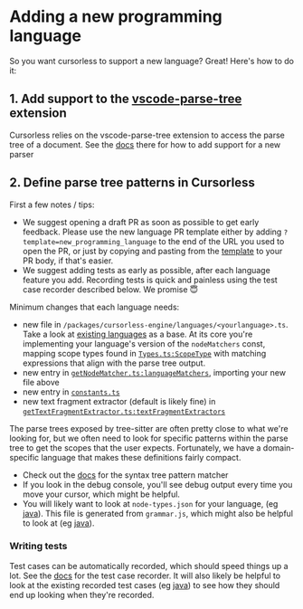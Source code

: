 # Adding a new programming language

So you want cursorless to support a new language? Great! Here's how to do it:

## 1. Add support to the [vscode-parse-tree](https://github.com/pokey/vscode-parse-tree) extension

Cursorless relies on the vscode-parse-tree extension to access the parse tree
of a document. See the
[docs](https://github.com/pokey/vscode-parse-tree/#adding-a-new-language) there
for how to add support for a new parser

## 2. Define parse tree patterns in Cursorless

First a few notes / tips:

- We suggest opening a draft PR as soon as possible to get early feedback. Please use the new language PR template either by adding `?template=new_programming_language` to the end of the URL you used to open the PR, or just by copying and pasting from the [template](https://github.com/cursorless-dev/cursorless/blob/main/.github/PULL_REQUEST_TEMPLATE/new_programming_language.md?plain=1) to your PR body, if that's easier.
- We suggest adding tests as early as possible, after each language feature you add. Recording tests is quick and painless using the test case recorder described below. We promise 😇

Minimum changes that each language needs:

- new file in `/packages/cursorless-engine/languages/<yourlanguage>.ts`. Take a look at [existing languages](../../packages/cursorless-engine/languages) as a base. At its core you're implementing your language's version of the `nodeMatchers` const, mapping scope types found in [`Types.ts:ScopeType`](../../packages/cursorless-engine/typings/Types.ts) with matching expressions that align with the parse tree output.
- new entry in [`getNodeMatcher.ts:languageMatchers`](../../packages/cursorless-engine/languages/getNodeMatcher.ts), importing your new file above
- new entry in [`constants.ts`](../../packages/cursorless-engine/languages/constants.ts)
- new text fragment extractor (default is likely fine) in [`getTextFragmentExtractor.ts:textFragmentExtractors`](../../packages/cursorless-engine/languages/getTextFragmentExtractor.ts)

The parse trees exposed by tree-sitter are often pretty close to what we're
looking for, but we often need to look for specific patterns within the parse
tree to get the scopes that the user expects. Fortunately, we have a
domain-specific language that makes these definitions fairly compact.

- Check out the [docs](parse-tree-patterns.md) for the syntax tree pattern
  matcher
- If you look in the debug console, you'll see debug output every time you move
  your cursor, which might be helpful.
- You will likely want to look at `node-types.json` for your language, (eg [java](https://github.com/tree-sitter/tree-sitter-java/blob/master/src/node-types.json)). This file is generated from `grammar.js`, which might also be helpful to look at (eg [java](https://github.com/tree-sitter/tree-sitter-java/blob/master/grammar.js)).

### Writing tests

Test cases can be automatically recorded, which should speed things up a lot.
See the [docs](test-case-recorder.md) for the test case recorder. It will also
likely be helpful to look at the existing recorded test cases (eg
[java](../../packages/cursorless-vscode-e2e/suite/fixtures/recorded/languages/java)) to see how
they
should end up looking when they're recorded.
